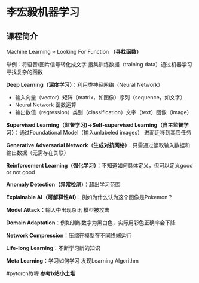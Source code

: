 # 李宏毅机器学习

## 课程简介

Machine Learning ≈ Looking For Function **（寻找函数）** 

举例：将语音/图片信号转化成文字 搜集训练数据（training data）通过机器学习寻找复杂的函数

**Deep Learning（深度学习）**：利用类神经网络（Neural Network）

* 输入向量（vector）矩阵（matrix，如图像）序列（sequence，如文字）
* Neural Network 函数运算
* 输出数值（regression）类别（classification）文字（text）图像（image） 

**Supervised Learning（监督学习)→Self-supervised Learning（自主监督学习）**：通过Foundational Model（输入unlabeled images） 进而迁移到其它任务

**Generative Adversarial Network（生成对抗网络）**：只需通过读取输入数据和输出数据（无需存在关联）

**Reinforcement Learning（强化学习）**：不知道如何具体定义，但可以定义good or not good

**Anomaly Detection（异常检测）**：超出学习范围

**Explainable AI（可解释性AI）**：例如为什么认为这个图像是Pokemon？

**Model Attack**：输入中出现杂讯 模型被攻击

**Domain Adaptation**：例如训练数字为黑白色，实际用彩色正确率会下降

**Network Compression**：压缩在模型在不同终端运行

**Life-long Learning**：不断学习新的知识

**Meta Learning**：学习如何学习 发现Learning Algorithm

#pytorch教程
**参考b站小土堆**
